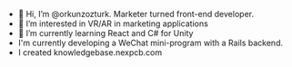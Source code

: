 - 👋 Hi, I’m @orkunzozturk. Marketer turned front-end developer.
- 👀 I’m interested in VR/AR in marketing applications
- 🌱 I’m currently learning React and C# for Unity
- I'm currently developing a WeChat mini-program with a Rails backend.
- I created knowledgebase.nexpcb.com
